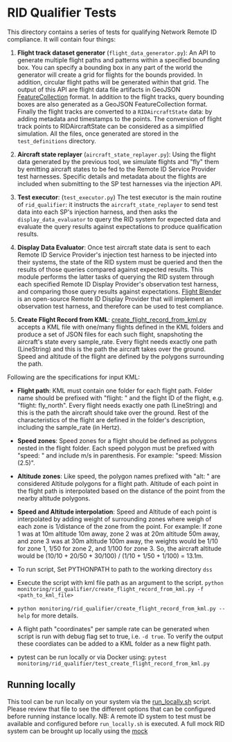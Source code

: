 # RID Qualifier Tests

This directory contains a series of tests for qualifying Network Remote ID compliance. It will contain four things:

1. **Flight track dataset generator** (`flight_data_generator.py`): An API to generate multiple flight paths and patterns within a specified bounding box. You can specify a bounding box in any part of the world the generator will create a grid for flights for the bounds provided. In addition, circular flight paths will be generated within that grid. The output of this API are flight data file artifacts in GeoJSON [FeatureCollection](https://tools.ietf.org/html/rfc7946#section-3.3) format. In addition to the flight tracks, query bounding boxes are also generated as a GeoJSON FeatureCollection format. Finally the flight tracks are converted to a `RIDAircraftState` data: by adding metadata and timestamps to the points. The conversion of flight track points to RIDAircraftState can be considered as a simplified simulation. All the files, once generated are stored in the `test_definitions` directory.

2. **Aircraft state replayer** (`aircraft_state_replayer.py`): Using the flight data generated by the previous tool, we simulate flights and "fly" them by emitting aircraft states to be fed to the Remote ID Service Provider test harnesses. Specific details and metadata about the flights are included when submitting to the SP test harnesses via the injection API.

3. **Test executor**: (`test_executor.py`) The test executor is  the main routine of `rid_qualifier`: it instructs the `aircraft_state_replayer` to send test data into each SP's injection harness, and then asks the `display_data_evaluator` to query the RID system for expected data and evaluate the query results against expectations to produce qualification results.

4. **Display Data Evaluator**: Once test aircraft state data is sent to each Remote ID Service Provider's injection test harness to be injected into their systems, the state of the RID system must be queried and then the results of those queries compared against expected results. This module performs the latter tasks of querying the RID system through each specified Remote ID Display Provider's observation test harness, and comparing those query results against expectations. [Flight Blender](https://github.com/openskies-sh/flight-blender) is an open-source Remote ID Display Provider that will implement an observation test harness, and therefore can be used to test compliance.

5. **Create Flight Record from KML**: [create_flight_record_from_kml.py](create_flight_record_from_kml.py) accepts a KML file with one/many flights defined in the KML folders and produce a set of JSON files for each such flight, snapshoting the aircraft's state every sample_rate. Every flight needs exactly one path (LineString) and this is the path the aircraft takes over the ground. Speed and altitude of the flight  are defined by the polygons surrounding the path.

Following are the specifications for input KML:

- **Flight path**: KML must contain one folder for each flight path. Folder name should be prefixed with "flight: " and the flight ID of the flight, e.g. "flight: fly_north". Every flight needs exactly one path (LineString) and this is the path the aircraft should take over the ground. Rest of the characteristics of the flight are defined in the folder's description, including the sample_rate (in Hertz).

- **Speed zones**: Speed zones for a flight should be defined as polygons nested in the flight folder. Each speed polygon must be prefixed with "speed: " and include m/s in parenthesis. For example: "speed: Mission (2.5)".

- **Altitude zones**: Like speed, the polygon names prefixed with "alt: " are considered Altitude polygons for a flight path. Altitude of each point in the flight path is interpolated based on the distance of the point from the nearby altitude polygons.

- **Speed and Altitude interpolation**: Speed and Altitude of each point is interpolated by adding weight of surrounding zones where weigh of each zone is 1/distance of the zone from the point. For example: If zone 1 was at 10m altitude 10m away, zone 2 was at 20m altitude 50m away, and zone 3 was at 30m altitude 100m away, the weights would be 1/10 for zone 1, 1/50 for zone 2, and 1/100 for zone 3.  So, the aircraft altitude would be (10/10 + 20/50 + 30/100) / (1/10 + 1/50 + 1/100) = 13.1m.

- To run script, Set PYTHONPATH to path to the working directory `dss`
- Execute the script with kml file path as an argument to the script.
  `python monitoring/rid_qualifier/create_flight_record_from_kml.py -f <path_to_kml_file>`
- `python monitoring/rid_qualifier/create_flight_record_from_kml.py --help` for more details.
- A flight path "coordinates" per sample rate can be generated when script is run with debug flag set to true, i.e. `-d true`. To verify the output these coordiates can be added to a KML folder as a new flight path.
- pytest can be run locally or via Docker using:
`pytest monitoring/rid_qualifier/test_create_flight_record_from_kml.py`


## Running locally

This tool can be run locally on your system via the [run_locally.sh](run_locally.sh) script. Please review that file to see the different options that can be configured before running instance locally. NB: A remote ID system to test must be available and configured before `run_locally.sh` is executed. A full mock RID system can be brought up locally using the [mock](mock/README.md)
